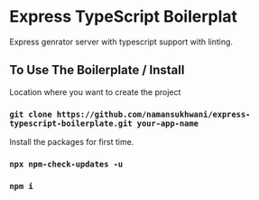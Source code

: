 # Express TypeScript Boilerplat

Express genrator server with typescript support with linting.

## To Use The Boilerplate / Install

Location where you want to create the project 

### `git clone https://github.com/namansukhwani/express-typescript-boilerplate.git your-app-name`

Install the packages for first time.

### `npx npm-check-updates -u`
### `npm i`
